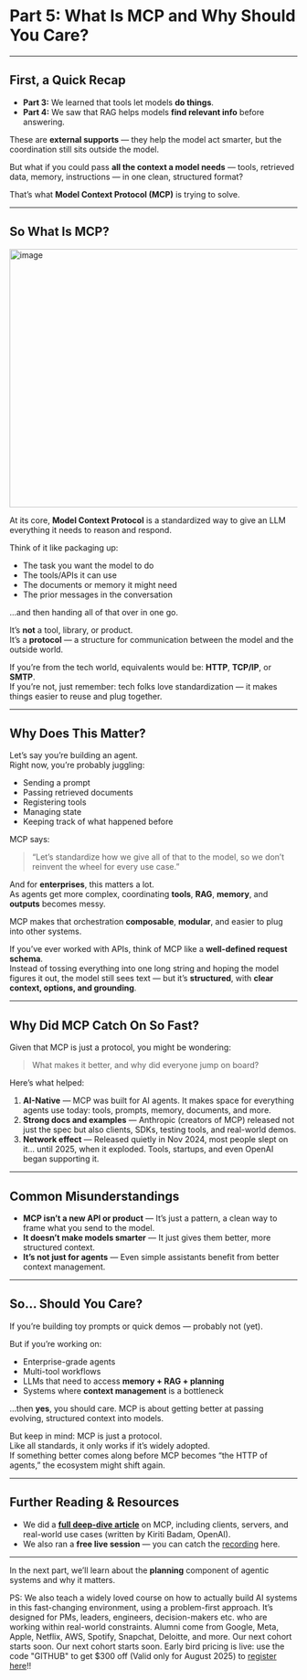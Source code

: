 # Part 5: What Is MCP and Why Should You Care?

---

## First, a Quick Recap

- **Part 3:** We learned that tools let models **do things**.  
- **Part 4:** We saw that RAG helps models **find relevant info** before answering.

These are **external supports** — they help the model act smarter, but the coordination still sits outside the model.  

But what if you could pass **all the context a model needs** — tools, retrieved data, memory, instructions — in one clean, structured format?

That’s what **Model Context Protocol (MCP)** is trying to solve.

---

## So What Is MCP?
<img width="737" height="452" alt="image" src="https://github.com/user-attachments/assets/2e17fcb6-ab35-4a4c-88b4-c74db165e4b8" />


At its core, **Model Context Protocol** is a standardized way to give an LLM everything it needs to reason and respond.

Think of it like packaging up:

- The task you want the model to do  
- The tools/APIs it can use  
- The documents or memory it might need  
- The prior messages in the conversation  

…and then handing all of that over in one go.

It’s **not** a tool, library, or product.  
It’s a **protocol** — a structure for communication between the model and the outside world.

If you’re from the tech world, equivalents would be: **HTTP**, **TCP/IP**, or **SMTP**.  
If you’re not, just remember: tech folks love standardization — it makes things easier to reuse and plug together.

---

## Why Does This Matter?

Let’s say you’re building an agent.  
Right now, you’re probably juggling:

- Sending a prompt  
- Passing retrieved documents  
- Registering tools  
- Managing state  
- Keeping track of what happened before  

MCP says:  
> “Let’s standardize how we give all of that to the model, so we don’t reinvent the wheel for every use case.”

And for **enterprises**, this matters a lot.  
As agents get more complex, coordinating **tools**, **RAG**, **memory**, and **outputs** becomes messy.

MCP makes that orchestration **composable**, **modular**, and easier to plug into other systems.

If you’ve ever worked with APIs, think of MCP like a **well-defined request schema**.  
Instead of tossing everything into one long string and hoping the model figures it out, the model still sees text — but it’s **structured**, with **clear context, options, and grounding**.

---

## Why Did MCP Catch On So Fast?

Given that MCP is just a protocol, you might be wondering:  
> What makes it better, and why did everyone jump on board?

Here’s what helped:

1. **AI-Native** — MCP was built for AI agents. It makes space for everything agents use today: tools, prompts, memory, documents, and more.
2. **Strong docs and examples** — Anthropic (creators of MCP) released not just the spec but also clients, SDKs, testing tools, and real-world demos.
3. **Network effect** — Released quietly in Nov 2024, most people slept on it… until 2025, when it exploded. Tools, startups, and even OpenAI began supporting it.

---

## Common Misunderstandings

- **MCP isn’t a new API or product** — It’s just a pattern, a clean way to frame what you send to the model.  
- **It doesn’t make models smarter** — It just gives them better, more structured context.  
- **It’s not just for agents** — Even simple assistants benefit from better context management.

---

## So… Should You Care?

If you’re building toy prompts or quick demos — probably not (yet).  

But if you’re working on:

- Enterprise-grade agents  
- Multi-tool workflows  
- LLMs that need to access **memory + RAG + planning**  
- Systems where **context management** is a bottleneck  

…then **yes**, you should care. MCP is about getting better at passing evolving, structured context into models.

But keep in mind: MCP is just a protocol.  
Like all standards, it only works if it’s widely adopted.  
If something better comes along before MCP becomes “the HTTP of agents,” the ecosystem might shift again.

---

## Further Reading & Resources

- We did a **[full deep-dive article](https://thenuancedperspective.substack.com/p/mcp-overhyped-misunderstood-and-actually)** on MCP, including clients, servers, and real-world use cases (written by Kiriti Badam, OpenAI).  
- We also ran a **free live session** — you can catch the [recording](https://maven.com/p/82345a) here.

---

In the next part, we’ll learn about the **planning** component of agentic systems and why it matters.

PS: We also teach a widely loved course on how to actually build AI systems in this fast-changing environment, using a problem-first approach. It’s designed for PMs, leaders, engineers, decision-makers etc. who are working within real-world constraints. Alumni come from Google, Meta, Apple, Netflix, AWS, Spotify, Snapchat, Deloitte, and more. Our next cohort starts soon. Our next cohort starts soon. Early bird pricing is live: use the code "GITHUB" to get $300 off (Valid only for August 2025) to [register here](https://maven.com/aishwarya-kiriti/genai-system-design)!!


